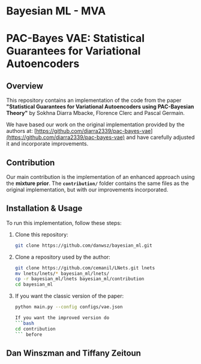 # Bayesian ML - MVA

# PAC-Bayes VAE: Statistical Guarantees for Variational Autoencoders

## Overview
This repository contains an implementation of the code from the paper **"Statistical Guarantees for Variational Autoencoders using PAC-Bayesian Theory"** by Sokhna Diarra Mbacke, Florence Clerc and Pascal Germain.

We have based our work on the original implementation provided by the authors at: [https://github.com/diarra2339/pac-bayes-vae](https://github.com/diarra2339/pac-bayes-vae) and have carefully adjusted it and incorporate improvements.

## Contribution
Our main contribution is the implementation of an enhanced approach using the **mixture prior**.
The **`contribution/`** folder contains the same files as the original implementation, but with our improvements incorporated.

## Installation & Usage
To run this implementation, follow these steps:

1. Clone this repository:
   ```bash
   git clone https://github.com/danwsz/bayesian_ml.git
   ```
2. Clone a repository used by the author:
   ```bash
   git clone https://github.com/cemanil/LNets.git lnets
   mv lnets/lnets/* bayesian_ml/lnets/
   cp -r bayesian_ml/lnets bayesian_ml/contribution
   cd bayesian_ml
   ```
3. If you want the classic version of the paper: 
   ```bash
   python main.py --config configs/vae.json
   
   If you want the improved version do 
   ```bash
   cd contribution
   ``` before

## Dan Winszman and Tiffany Zeitoun
